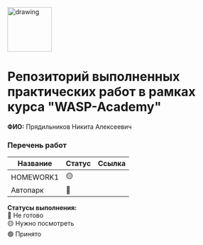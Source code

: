 
<a href="https://wasp-academy.com"><img src="https://wasp-academy.com/Resources/wasp-logo.png" alt="drawing" width="100"/></a>

# Репозиторий выполненных практических работ в рамках курса "WASP-Academy"
**ФИО:** Прядильников Никита Алексеевич
 
### Перечень работ

Название          | Статус | Ссылка
------------------|--------|--------
HOMEWORK1         | 🟡    |
Автопарк          | 🔴    | 

**Статусы выполнения:** <br>
🔴 Не готово <br>
🟡 Нужно посмотреть <br>
🟢 Принято <br>
